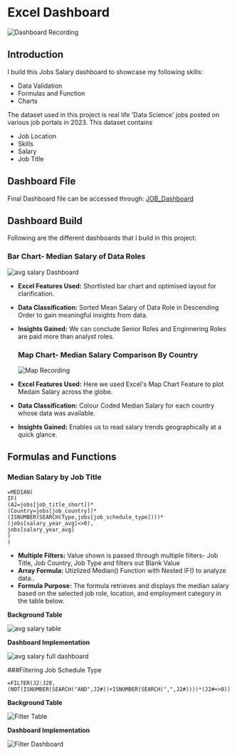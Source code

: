 # Excel Dashboard
 ![Dashboard Recording](https://github.com/user-attachments/assets/8c96d603-d487-488b-8054-d0327a73e8f0)

## Introduction
I build this Jobs Salary dashboard to showcase my following skills:

- Data Validation
- Formulas and Function
- Charts
  
The dataset used in this project is real life 'Data Science' jobs posted on various job portals in 2023. This dataset contains 

- Job Location
- Skills
- Salary
- Job Title


## Dashboard File
Final Dashboard file can be accessed through: [JOB_Dashboard](https://github.com/rahulyadav392/Excel-Dashboard/blob/main/Salary%20Dashboard.xlsx)

## Dashboard Build

Following are the different dashboards that I build in this project:

### Bar Chart- Median Salary of Data Roles

![avg salary Dashboard](https://github.com/user-attachments/assets/e73394f8-c180-4b47-9909-51be7e6ebc7d)

- **Excel Features Used:** Shortlisted bar chart and optimised layout for clarification.
- **Data Classification:** Sorted Mean Salary of Data Role in Descending Order to gain meaningful insights from data.
- **Insights Gained:**     We can conclude Senior Roles and Enginnering Roles are paid more than analyst roles.

  ### Map Chart- Median Salary Comparison By Country
  
  ![Map Recording](https://github.com/user-attachments/assets/b40d222d-f4b0-4b93-bb71-006534830406)

- **Excel Features Used:** Here we used Excel's Map Chart Feature to plot Medain Salary across the globe.
- **Data Classification:** Colour Coded Median Salary for each country whose data was available.
- **Insights Gained:** Enables us to read salary trends geographically at a quick glance.

## Formulas and Functions
### Median Salary by Job Title
 ```
=MEDIAN(
IF(
(A2=jobs[job_title_short])*
(Country=jobs[job_country])*
(ISNUMBER(SEARCH(Type,jobs[job_schedule_type])))*
(jobs[salary_year_avg]<>0),
jobs[salary_year_avg]
)
)
```
- **Multiple Filters:** Value shown is passed through multiple filters- Job Title, Job Country, Job Type and filters out Blank Value
- **Array Formula:** Utizlized Median() Function with Nested IF() to analyze data..
- **Formula Purpose:** The formula retrieves and displays the median salary based on the selected job role, location, and employment category in the table below.

**Background Table**

![avg salary table](https://github.com/user-attachments/assets/76b6b189-3b3e-4954-bd8f-701a192551e1)

**Dashboard Implementation**

![avg salary full dashboard](https://github.com/user-attachments/assets/8e0cc3b6-00ac-4116-9d4b-f56d72af984f)

###Filtering Job Schedule Type

```=FILTER(J2:J28,(NOT(ISNUMBER(SEARCH("AND",J2#))+ISNUMBER(SEARCH(",",J2#))))*(J2#<>0))```

**Background Table**


![Filter Table](https://github.com/user-attachments/assets/d1a062e6-64a6-4317-ae7f-1bf008d9d2df)

**Dashboard Implementation**


![Filter Dashboard](https://github.com/user-attachments/assets/e7e71149-3c16-4a5b-b9cf-b67111b99dfb)
